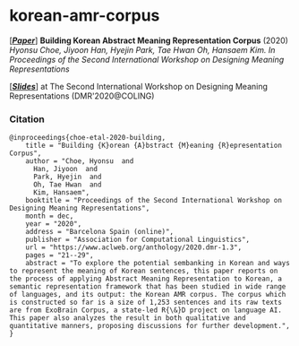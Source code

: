 # korean-amr-corpus

[***[Paper](https://www.aclweb.org/anthology/2020.dmr-1.3/)***] **Building Korean Abstract Meaning Representation Corpus** (2020)
*Hyonsu Choe, Jiyoon Han, Hyejin Park, Tae Hwan Oh, Hansaem Kim.*
*In Proceedings of the Second International Workshop on Designing Meaning Representations*

[***[Slides](https://github.com/choe-hyonsu-gabrielle/korean-amr-corpus/blob/master/DMR'2020.v2.pdf)***] at The Second International Workshop on Designing Meaning Representations (DMR'2020@COLING)

### Citation

```
@inproceedings{choe-etal-2020-building,
    title = "Building {K}orean {A}bstract {M}eaning {R}epresentation Corpus",
    author = "Choe, Hyonsu  and
      Han, Jiyoon  and
      Park, Hyejin  and
      Oh, Tae Hwan  and
      Kim, Hansaem",
    booktitle = "Proceedings of the Second International Workshop on Designing Meaning Representations",
    month = dec,
    year = "2020",
    address = "Barcelona Spain (online)",
    publisher = "Association for Computational Linguistics",
    url = "https://www.aclweb.org/anthology/2020.dmr-1.3",
    pages = "21--29",
    abstract = "To explore the potential sembanking in Korean and ways to represent the meaning of Korean sentences, this paper reports on the process of applying Abstract Meaning Representation to Korean, a semantic representation framework that has been studied in wide range of languages, and its output: the Korean AMR corpus. The corpus which is constructed so far is a size of 1,253 sentences and its raw texts are from ExoBrain Corpus, a state-led R{\&}D project on language AI. This paper also analyzes the result in both qualitative and quantitative manners, proposing discussions for further development.",
}
```
